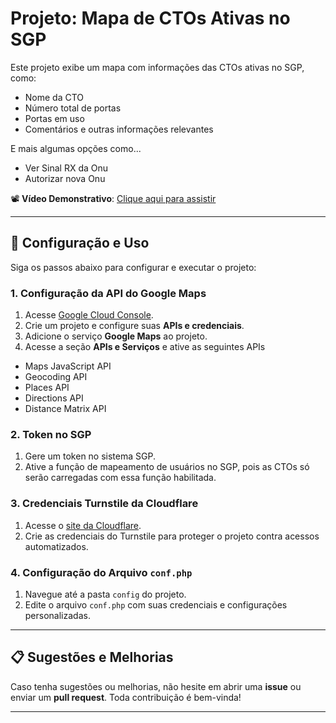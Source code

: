# Projeto: Mapa de CTOs Ativas no SGP

Este projeto exibe um mapa com informações das CTOs ativas no SGP, como:
- Nome da CTO
- Número total de portas
- Portas em uso
- Comentários e outras informações relevantes

E mais algumas opções como...
- Ver Sinal RX da Onu
- Autorizar nova Onu


📽️ **Vídeo Demonstrativo**: [Clique aqui para assistir](https://youtu.be/eDK37tSjgfQ)

---

## 🚀 Configuração e Uso

Siga os passos abaixo para configurar e executar o projeto:

### 1. Configuração da API do Google Maps
1. Acesse [Google Cloud Console](https://console.cloud.google.com/).
2. Crie um projeto e configure suas **APIs e credenciais**.
3. Adicione o serviço **Google Maps** ao projeto.
4. Acesse a seção **APIs e Serviços** e ative as seguintes APIs
*  Maps JavaScript API
*  Geocoding API
*  Places API
*  Directions API
*  Distance Matrix API

### 2. Token no SGP
1. Gere um token no sistema SGP.
2. Ative a função de mapeamento de usuários no SGP, pois as CTOs só serão carregadas com essa função habilitada.

### 3. Credenciais Turnstile da Cloudflare
1. Acesse o [site da Cloudflare](https://dash.cloudflare.com/login).
2. Crie as credenciais do Turnstile para proteger o projeto contra acessos automatizados.

### 4. Configuração do Arquivo `conf.php`
1. Navegue até a pasta `config` do projeto.
2. Edite o arquivo `conf.php` com suas credenciais e configurações personalizadas.

---

## 📋 Sugestões e Melhorias

Caso tenha sugestões ou melhorias, não hesite em abrir uma **issue** ou enviar um **pull request**. Toda contribuição é bem-vinda!

---

